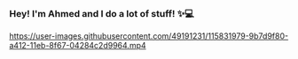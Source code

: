 



### Hey! I'm Ahmed and I do a lot of stuff! ✨💻


https://user-images.githubusercontent.com/49191231/115831979-9b7d9f80-a412-11eb-8f67-04284c2d9964.mp4






<!--
**ahmedabdulkader99/ahmedabdulkader99** is a ✨ _special_ ✨ repository because its `README.md` (this file) appears on your GitHub profile.

Here are some ideas to get you started:

- 🔭 I’m currently working on ...
- 🌱 I’m currently learning ...
- 👯 I’m looking to collaborate on ...
- 🤔 I’m looking for help with ...
- 💬 Ask me about ...
- 📫 How to reach me: ...
- 😄 Pronouns: ...
- ⚡ Fun fact: ...
-->
